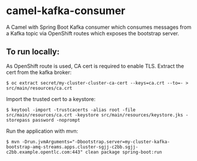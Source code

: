 # camel-kafka-consumer
A Camel with Spring Boot Kafka consumer which consumes messages from a Kafka topic via OpenShift routes which exposes the bootstrap server.

## To run locally:
As OpenShift route is used, CA cert is required to enable TLS. Extract the cert from the kafka broker:
```
$ oc extract secret/my-cluster-cluster-ca-cert --keys=ca.crt --to=- > src/main/resources/ca.crt
```
Import the trusted cert to a keystore:
```
$ keytool -import -trustcacerts -alias root -file src/main/resources/ca.crt -keystore src/main/resources/keystore.jks -storepass password -noprompt
```
Run the application with mvn:
```
$ mvn -Drun.jvmArguments="-Dbootstrap.server=my-cluster-kafka-bootstrap-amq-streams.apps.cluster-sgjj-c2bb.sgjj-c2bb.example.opentlc.com:443" clean package spring-boot:run
```
